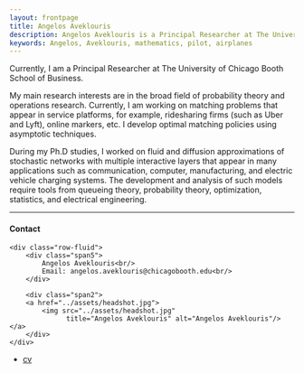 ```yaml
---
layout: frontpage
title: Angelos Aveklouris
description: Angelos Aveklouris is a Principal Researcher at The University of Chicago Booth School of Business. 
keywords: Angelos, Aveklouris, mathematics, pilot, airplanes
---
```


Currently, I am  a Principal Researcher at The University of Chicago Booth School of Business. 

My main research interests are in the broad field of probability theory and operations research. Currently, I am working on matching problems that appear in service platforms, for example, ridesharing firms (such as Uber and Lyft), online markers, etc. I develop optimal matching policies using asymptotic techniques.

During my Ph.D studies, I worked on fluid and diffusion approximations of stochastic networks with multiple interactive layers that appear in many applications such as communication, computer, manufacturing, and electric vehicle charging systems. The development and analysis of such models require tools from queueing theory, probability theory, optimization, statistics, and electrical engineering.




---


<div class="container">
<h4><a name="contact"></a>Contact</h4>

    <div class="row-fluid">
        <div class="span5">
            Angelos Aveklouris<br/>
            Email: angelos.aveklouris@chicagobooth.edu<br/>
        </div>

        <div class="span2">
        <a href="../assets/headshot.jpg">
            <img src="../assets/headshot.jpg"
                  title="Angelos Aveklouris" alt="Angelos Aveklouris"/></a>
        </div>
    </div>
</div>

<div class="navbar">
  <div class="navbar-inner">
      <ul class="nav">
          <li><a href="{{ BASE_PATH }}/assets/CV.pdf">cv</a></li>
      </ul>
  </div>
</div>
